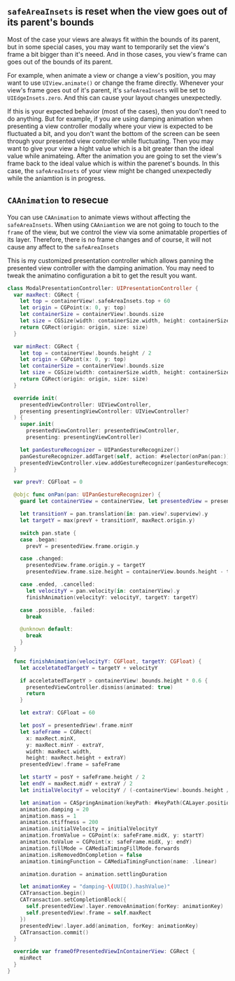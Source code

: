 ## `safeAreaInsets` is reset when the view goes out of its parent's bounds

Most of the case your views are always fit within the bounds of its parent,
but in some special cases, you may want to temporarily set the view's frame a bit bigger than it's neeed.
And in those cases, you view's frame can goes out of the bounds of its parent.

For example, when animate a view or change a view's position, you may want to use `UIView.animate()` or change the frame directly.
Whenever your view's frame goes out of it's parent, it's `safeAreaInsets` will be set to `UIEdgeInsets.zero`.
And this can cause your layout changes unexpectedly. 

If this is your expected behavior (most of the cases), then you don't need to do anything. 
But for example, if you are using damping animation when presenting a view controller modally where your view is expected to be fluctuated a bit,
and you don't want the bottom of the screen can be seen through your presented view controller while fluctuating.
Then you may want to give your view a hight value which is a bit greater than the ideal value while animateing.
After the animation you are going to set the view's frame back to the ideal value which is within the parenet's bounds.
In this case, the `safeAreaInsets` of your view might be changed unexpectedly while the aniamtion is in progress.

## `CAAnimation` to resecue

You can use `CAAnimation` to animate views without affecting the `safeAreaInsets`.
When using `CAAniamtion` we are not going to touch to the `frame` of the view, but we control the view via some animatable properties of its layer.
Therefore, there is no frame changes and of course, it will not cause any affect to the `safeAreaInsets`

This is my customized presentation controller which allows panning the presented view controller with the damping animation.
You may need to tweak the animatino configuration a bit to get the result you want.
```Swift
class ModalPresentationController: UIPresentationController {
  var maxRect: CGRect {
    let top = containerView!.safeAreaInsets.top + 60
    let origin = CGPoint(x: 0, y: top)
    let containerSize = containerView!.bounds.size
    let size = CGSize(width: containerSize.width, height: containerSize.height - top)
    return CGRect(origin: origin, size: size)
  }

  var minRect: CGRect {
    let top = containerView!.bounds.height / 2
    let origin = CGPoint(x: 0, y: top)
    let containerSize = containerView!.bounds.size
    let size = CGSize(width: containerSize.width, height: containerSize.height - top)
    return CGRect(origin: origin, size: size)
  }

  override init(
    presentedViewController: UIViewController,
    presenting presentingViewController: UIViewController?
  ) {
    super.init(
      presentedViewController: presentedViewController,
      presenting: presentingViewController)

    let panGestureRecognizer = UIPanGestureRecognizer()
    panGestureRecognizer.addTarget(self, action: #selector(onPan(pan:)))
    presentedViewController.view.addGestureRecognizer(panGestureRecognizer)
  }

  var prevY: CGFloat = 0

  @objc func onPan(pan: UIPanGestureRecognizer) {
    guard let containerView = containerView, let presentedView = presentedView else { return }

    let transitionY = pan.translation(in: pan.view?.superview).y
    let targetY = max(prevY + transitionY, maxRect.origin.y)

    switch pan.state {
    case .began:
      prevY = presentedView.frame.origin.y

    case .changed:
      presentedView.frame.origin.y = targetY
      presentedView.frame.size.height = containerView.bounds.height - targetY

    case .ended, .cancelled:
      let velocityY = pan.velocity(in: containerView).y
      finishAnimation(velocityY: velocityY, targetY: targetY)

    case .possible, .failed:
      break

    @unknown default:
      break
    }
  }

  func finishAnimation(velocityY: CGFloat, targetY: CGFloat) {
    let acceletatedTargetY = targetY + velocityY

    if acceletatedTargetY > containerView!.bounds.height * 0.6 {
      presentedViewController.dismiss(animated: true)
      return
    }

    let extraY: CGFloat = 60

    let posY = presentedView!.frame.minY
    let safeFrame = CGRect(
      x: maxRect.minX,
      y: maxRect.minY - extraY,
      width: maxRect.width,
      height: maxRect.height + extraY)
    presentedView!.frame = safeFrame

    let startY = posY + safeFrame.height / 2
    let endY = maxRect.midY + extraY / 2
    let initialVelocityY = velocityY / (-containerView!.bounds.height / 4)

    let animation = CASpringAnimation(keyPath: #keyPath(CALayer.position))
    animation.damping = 20
    animation.mass = 1
    animation.stiffness = 200
    animation.initialVelocity = initialVelocityY
    animation.fromValue = CGPoint(x: safeFrame.midX, y: startY)
    animation.toValue = CGPoint(x: safeFrame.midX, y: endY)
    animation.fillMode = CAMediaTimingFillMode.forwards
    animation.isRemovedOnCompletion = false
    animation.timingFunction = CAMediaTimingFunction(name: .linear)

    animation.duration = animation.settlingDuration

    let animationKey = "damping-\(UUID().hashValue)"
    CATransaction.begin()
    CATransaction.setCompletionBlock({
      self.presentedView!.layer.removeAnimation(forKey: animationKey)
      self.presentedView!.frame = self.maxRect
    })
    presentedView!.layer.add(animation, forKey: animationKey)
    CATransaction.commit()
  }

  override var frameOfPresentedViewInContainerView: CGRect {
    minRect
  }
}

```
